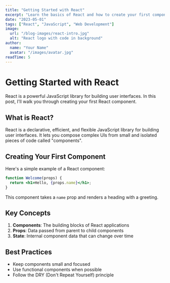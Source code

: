 ```yaml
---
title: "Getting Started with React"
excerpt: "Learn the basics of React and how to create your first component"
date: "2023-05-01"
tags: ["React", "JavaScript", "Web Development"]
image:
  url: "/blog-images/react-intro.jpg"
  alt: "React logo with code in background"
author:
  name: "Your Name"
  avatar: "/images/avatar.jpg"
readTime: 5
---
```


# Getting Started with React

React is a powerful JavaScript library for building user interfaces. In this post, I'll walk you through creating your first React component.

## What is React?

React is a declarative, efficient, and flexible JavaScript library for building user interfaces. It lets you compose complex UIs from small and isolated pieces of code called "components".

## Creating Your First Component

Here's a simple example of a React component:

```jsx
function Welcome(props) {
  return <h1>Hello, {props.name}</h1>;
}
```

This component takes a `name` prop and renders a heading with a greeting.

## Key Concepts

1. **Components**: The building blocks of React applications
2. **Props**: Data passed from parent to child components
3. **State**: Internal component data that can change over time

## Best Practices

- Keep components small and focused
- Use functional components when possible
- Follow the DRY (Don't Repeat Yourself) principle
